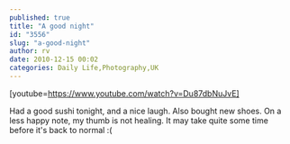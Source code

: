 ```yaml
---
published: true
title: "A good night"
id: "3556"
slug: "a-good-night"
author: rv
date: 2010-12-15 00:02
categories: Daily Life,Photography,UK
---
```

[youtube=https://www.youtube.com/watch?v=Du87dbNuJvE]

Had a good sushi tonight, and a nice laugh. Also bought new shoes. On a less happy note, my thumb is not healing. It may take quite some time before it's back to normal :(

&nbsp;

&nbsp;